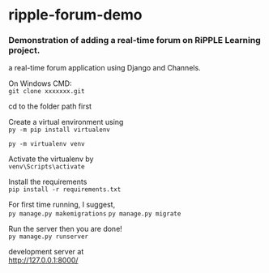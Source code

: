 # ripple-forum-demo

### Demonstration of adding a real-time forum on RiPPLE Learning project.
a real-time forum application using Django and Channels.

On Windows CMD: <br>
`git clone xxxxxxx.git`

cd to the folder path first

Create a virtual environment using <br>
`py -m pip install virtualenv`

`py -m virtualenv venv`

Activate the virtualenv by <br>
`venv\Scripts\activate`

Install the requirements <br>
`pip install -r requirements.txt`

For first time running, I suggest, <br>
`py manage.py makemigrations`
`py manage.py migrate`

Run the server then you are done! <br>
`py manage.py runserver`

development server at <br>
http://127.0.0.1:8000/
